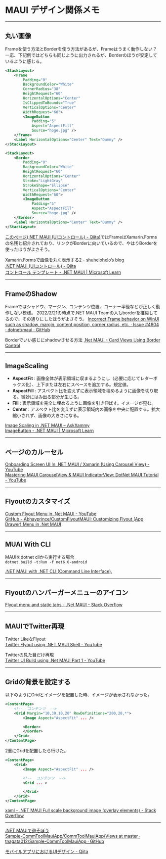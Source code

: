 # MAUI デザイン関係メモ

---

## 丸い画像

Frameを使う方法とBorderを使う方法があるが、Frameはうまく動作しない？  
一応、下記例ではどちらも同じように出力されるが、Borderのほうが安定しているように感じる。  

``` xml
<StackLayout>
    <Frame
        Padding="0"
        BackgroundColor="White"
        CornerRadius="38"
        HeightRequest="60"
        HorizontalOptions="Center"
        IsClippedToBounds="True"
        VerticalOptions="Center"
        WidthRequest="60">
        <ImageButton
            Padding="5"
            Aspect="AspectFill"
            Source="hoge.jpg" />
    </Frame>
    <Label HorizontalOptions="Center" Text="Dummy" />
</StackLayout>
```

``` xml
<StackLayout>
    <Border
        Padding="0"
        BackgroundColor="White"
        HeightRequest="60"
        HorizontalOptions="Center"
        Stroke="LightGray"
        StrokeShape="Ellipse"
        VerticalOptions="Center"
        WidthRequest="60">
        <ImageButton
            Padding="5"
            Aspect="AspectFill"
            Source="hoge.jpg" />
    </Border>
    <Label HorizontalOptions="Center" Text="Dummy" />
</StackLayout>
```

[このページ(.NET MAUI (UIコントロール) - Qiita)](https://qiita.com/kashin777/items/cb200af6d4f00cc88a63)ではFrameはXamarin.Formsの名残と紹介されており、リンクがBorderに向いているので、やはりBorderを使ったほうがよさそう。  

[Xamarin.Formsで画像を丸く表示する2 - shuhelohelo’s blog](https://shuhelohelo.hatenablog.com/entry/2019/12/07/151541)  
[.NET MAUI (UIコントロール) - Qiita](https://qiita.com/kashin777/items/cb200af6d4f00cc88a63)  
[コントロール テンプレート - .NET MAUI | Microsoft Learn](https://learn.microsoft.com/ja-jp/dotnet/maui/fundamentals/controltemplate)  

---

## FrameのShadow

Frameではシャドウ、マージン、コンテンツ位置、コーナー半径などが正しく動作しない模様。
2022/2/21の時点で.NET MAUI Teamの人もborderを推奨してるので、その通りにしたほうがよさそう。
[Incorrect Frame behavior on WinUI such as shadow, margin, content position, corner radius, etc. · Issue #4804 · dotnet/maui · GitHub](https://github.com/dotnet/maui/issues/4804)  

Borderでいい感じにshadowさせる方法
[.Net MAUI - Card Views Using Border Control](https://www.c-sharpcorner.com/article/net-maui-card-views-using-border-control/)  

---

## ImageScaling

- **AspectFit** : 画像全体が表示領域に収まるようにし（必要に応じてレターボックス化）、上下または左右にスペースを追加する。規定値。  
- **AspectFill** : アスペクト比を変えずに表示領域を埋めるように画像を切り取る。微妙にはみ出る部分が生じる。  
- **Fill** : 表示領域を完全に埋めるように画像を引き伸ばす。イメージが歪む。  
- **Center** : アスペクト比を変えずに表示領域内の画像を中央に配置する。拡大縮小されず、画像の大きさになる。  

[Image Scaling in .NET MAUI – AskXammy](https://askxammy.com/image-scaling-in-net-maui/)  
[ImageButton - .NET MAUI | Microsoft Learn](https://learn.microsoft.com/ja-jp/dotnet/maui/user-interface/controls/imagebutton)  

---

## ページのカルーセル

[Onboarding Screen UI In .NET MAUI / Xamarin (Using Carousel View) - YouTube](https://www.youtube.com/watch?v=R6Uah-USuxU)  
[Mastering MAUI CarouselView & MAUI IndicatorView: DotNet MAUI Tutorial - YouTube](https://www.youtube.com/watch?v=kw9-_GLruUg)  

---

## Flyoutのカスタマイズ

[Custom Flyout Menu in .Net MAUI - YouTube](https://www.youtube.com/watch?v=qs1otgknDHA)  
[GitHub - Abhayprince/CustomFlyoutMAUI: Customizing Flyout (App Drawer) Menu in .Net MAUI](https://github.com/Abhayprince/CustomFlyoutMAUI.git)  

---

## MUAI With CLI

MAUIをdotnet cliから実行する場合  
`dotnet build -t:Run -f net6.0-android`  

[.NET MAUI with .NET CLI (Command Line Interface).](https://mauiman.dev/maui_cli_commandlineinterface.html)  

---

## Flyoutのハンバーガーメニューのアイコン

[Flyout menu and static tabs - .Net MAUI - Stack Overflow](https://stackoverflow.com/questions/74931043/flyout-menu-and-static-tabs-net-maui)  

---

## MAUIでTwitter再現

Twitter LikeなFlyout  
[Twitter Flyout using .NET MAUI Shell - YouTube](https://www.youtube.com/watch?v=kI91LzE9mNE)  

Twitterの見た目だけ再現  
[Twitter UI Build using .Net MAUI Part 1 - YouTube](https://www.youtube.com/watch?v=ebhpfkGMKl0)  

---

## Gridの背景を設定する

以下のようにGridとイメージを配置した時、イメージが表示されなかった。

``` xml
<ContentPage>
    <!--  コンテンツ  -->
    <Grid Margin="10,30,10,20" RowDefinitions="200,20,*">
        <Image Aspect="AspectFit" ... />

        <Border>
        </Border>
    </Grid>
</ContentPage>
```

2重にGridを配置したら行けた。  

``` xml
<ContentPage>
    <Grid>
        <Image Aspect="AspectFit" ... />

        <!--  コンテンツ  -->
        <Grid ... >

        </Grid>
    </Grid>
</ContentPage>
```

[xaml - .NET MAUI Full scale background image (overlay elements) - Stack Overflow](https://stackoverflow.com/questions/73671695/net-maui-full-scale-background-image-overlay-elements)  

---

[.NET MAUIで遊そぼう](https://zenn.dev/tnagata012/articles/play-with-maui--acd256eda7a4a9)  
[Sample-CommToolMauiApp/CommToolMauiApp/Views at master · tnagata012/Sample-CommToolMauiApp · GitHub](https://github.com/tnagata012/Sample-CommToolMauiApp/tree/master/CommToolMauiApp/Views)  

[モバイルアプリにおけるUIデザイン - Qiita](https://qiita.com/mark_1975M/items/eabdd95ac1de64e4fe1b)  
